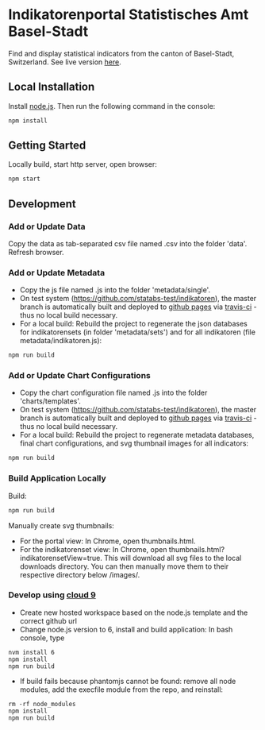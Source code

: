 # Indikatorenportal Statistisches Amt Basel-Stadt
Find and display statistical indicators from the canton of Basel-Stadt, Switzerland. See live version [here](http://www.statistik.bs.ch/zahlen/indikatoren/).  

## Local Installation
Install [node.js](https://nodejs.org). Then run the following command in the console: 
```javascript
npm install
```

## Getting Started
Locally build, start http server, open browser:
```javascript
npm start
```

## Development
### Add or Update Data
Copy the data as tab-separated csv file named <kuerzel>.csv into the folder 'data'. Refresh browser.  

### Add or Update Metadata
- Copy the js file named <kuerzel>.js into the folder 'metadata/single'.
- On test system (https://github.com/statabs-test/indikatoren), the master branch is automatically built and deployed to [github pages](https://statabs-test.github.io/indikatoren/) via [travis-ci](https://travis-ci.org/statabs-test/indikatoren) - thus no local build necessary. 
- For a local build: Rebuild the project to regenerate the json databases for indikatorensets (in folder 'metadata/sets') and for all indikatoren (file metadata/indikatoren.js): 
```javascript
npm run build
``` 

### Add or Update Chart Configurations
- Copy the chart configuration file named <kuerzel>.js into the folder 'charts/templates'.
- On test system (https://github.com/statabs-test/indikatoren), the master branch is automatically built and deployed to [github pages](https://statabs-test.github.io/indikatoren/) via [travis-ci](https://travis-ci.org/statabs-test/indikatoren) - thus no local build necessary. 
- For a local build: Rebuild the project to regenerate metadata databases, final chart configurations, and svg thumbnail images for all indicators: 
```javascript
npm run build
``` 

### Build Application Locally  
Build:
```javascript
npm run build
```

Manually create svg thumbnails: 
- For the portal view: In Chrome, open thumbnails.html.
- For the indikatorenset view: In Chrome, open thumbnails.html?indikatorensetView=true.
This will download all svg files to the local downloads directory. You can then manually move them to their respective directory below /images/.


### Develop using [cloud 9](c9.io)
- Create new hosted workspace based on the node.js template and the correct github url
- Change node.js version to 6, install and build application: In bash console, type 
```shell
nvm install 6
npm install
npm run build
```
- If build fails because phantomjs cannot be found: remove all node modules, add the execfile module from the repo, and reinstall: 
```shell
rm -rf node_modules
npm install
npm run build
```
